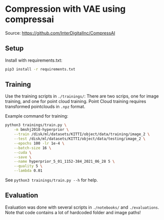 # Compression with VAE using compressai

Source: https://github.com/InterDigitalInc/CompressAI

## Setup
Install with requirements.txt:
````bash
pip3 install -r requirements.txt
````
## Training
Use the training scripts in ``./trainings/``:
There are two scrips, one for image training, and one for point cloud training. Point Cloud training requires transformed pointclouds in ``.npz`` format.

Example command for training:
````bash
python3 trainings/train.py \
    -m bmshj2018-hyperprior \
    --train /disk/ml/datasets/KITTI/object/data/training/image_2 \
    --test /disk/ml/datasets/KITTI/object/data/testing/image_2 \
    --epochs 100 -lr 1e-4 \
    --batch-size 16 \
    --cuda \
    --save \
    --name hyperprior_5_01_1152-384_2021_06_28 5 \
    --quality 5 \
    --lambda 0.01 
````
See ``python3 trainings/train.py --h`` for help.

## Evaluation
Evaluation was done with several scripts in ``./notebooks/`` and ``./evaluations``. Note that code contains a lot of hardcoded folder and image paths!


